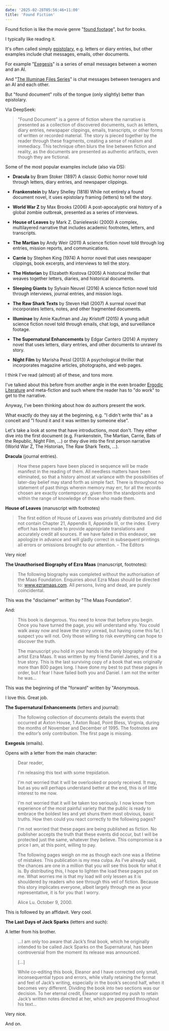 ```yaml
---
date: '2025-02-28T05:56:46+11:00'
title: 'Found Fiction'
---
```


Found fiction is like the movie genre "[found footage](https://en.wikipedia.org/wiki/Found_footage_(film_technique))", but for books.

I typically like reading it.

It's often called simply [epistolary](https://en.wikipedia.org/wiki/Epistolary_novel), e.g. letters or diary entries, but other examples include chat messages, emails, other documents.

For example "[Exegesis](https://www.goodreads.com/book/show/581732.Exegesis)" is a series of email messages between a women and an AI.

And "[The Illuminae Files Series](https://www.goodreads.com/series/116078-the-illuminae-files)" is chat messages between teenagers and an AI and each other.

But "found document" rolls of the tongue (only slightly) better than epistolary.

Via DeepSeek:

> "Found Document" is a genre of fiction where the narrative is presented as a collection of discovered documents, such as letters, diary entries, newspaper clippings, emails, transcripts, or other forms of written or recorded material. The story is pieced together by the reader through these fragments, creating a sense of realism and immediacy. This technique often blurs the line between fiction and reality, as the documents are presented as authentic artifacts, even though they are fictional.

Some of the most popular examples include (also via DS):


- **Dracula** by Bram Stoker (1897)
  A classic Gothic horror novel told through letters, diary entries, and newspaper clippings.

- **Frankenstein** by Mary Shelley (1818)
  While not entirely a found document novel, it uses epistolary framing (letters) to tell the story.

- **World War Z** by Max Brooks (2006)
  A post-apocalyptic oral history of a global zombie outbreak, presented as a series of interviews.

- **House of Leaves** by Mark Z. Danielewski (2000)
  A complex, multilayered narrative that includes academic footnotes, letters, and transcripts.

- **The Martian** by Andy Weir (2011)
  A science fiction novel told through log entries, mission reports, and communications.

- **Carrie** by Stephen King (1974)
  A horror novel that uses newspaper clippings, book excerpts, and interviews to tell the story.

- **The Historian** by Elizabeth Kostova (2005)
  A historical thriller that weaves together letters, diaries, and historical documents.

- **Sleeping Giants** by Sylvain Neuvel (2016)
  A science fiction novel told through interviews, journal entries, and mission logs.

- **The Raw Shark Texts** by Steven Hall (2007)
  A surreal novel that incorporates letters, notes, and other fragmented documents.

- **Illuminae** by Amie Kaufman and Jay Kristoff (2015)
  A young adult science fiction novel told through emails, chat logs, and surveillance footage.

- **The Supernatural Enhancements** by Edgar Cantero (2014)
  A mystery novel that uses letters, diary entries, and other documents to unravel its story.

- **Night Film** by Marisha Pessl (2013)
  A psychological thriller that incorporates magazine articles, photographs, and web pages.

I think I've read (almost) all of these, and tons more.

I've talked about this before from another angle in the even broader [Ergodic Literature](/blog/posts/ergodic-literature) and meta-fiction and such where the reader has to "do work" to get to the narrative.

Anyway, I've been thinking about how do authors present the work.

What exactly do they say at the beginning, e.g. "I didn't write this" as a conceit and "I found it and it was written by someone else".

Let's take a look at some that have introductions, most don't. They either dive into the first document (e.g. Frankenstein, The Martian, Carrie, Bats of the Republic, Night Film, ...) or they dive into the first person narrative (World War Z, The Historian, The Raw Shark Texts, ...).

**Dracula** (journal entries).

> How these papers have been placed in sequence will be made manifest in the reading of them. All needless matters have been eliminated, so that a history almost at variance with the possibilities of later-day belief may stand forth as simple fact. There is throughout no statement of past things wherein memory may err, for all the records chosen are exactly contemporary, given from the standpoints and within the range of knowledge of those who made them.

**House of Leaves** (manuscript with footnotes)

> The first edition of House of Leaves was privately distributed and did not contain Chapter 21, Appendix II, Appendix III, or the index. Every effort has been made to provide appropriate translations and accurately credit all sources. If we have failed in this endeavor, we apologize in advance and will gladly correct in subsequent printings all errors or omissions brought to our attention. - The Editors

Very nice!

**The Unauthorised Biography of Ezra Maas** (manuscript, footnotes):

> The following biography was completed without the authorisation of the Maas Foundation. Enquiries about Ezra Maas should be directed to: www.ezramaas.com. All persons, living and dead, are purely coincidental.

This was the "disclaimer" written by "The Maas Foundation".

And:

> This book is dangerous. You need to know that before you begin. Once you have turned the page, you will understand why. You could walk away now and leave the story unread, but having come this far, I suspect you will not. Only those willing to risk everything can hope to discover the truth.
>
> The manuscript you hold in your hands is the only biography of the artist Ezra Maas. It was written by my friend Daniel James, and it is a true story. This is the last surviving copy of a book that was originally more than 800 pages long. I have done my best to put these pages in order, but I fear I have failed both you and Daniel. I am not the writer he was...

This was the beginning of the "forward" written by "Anonymous.

I love this. Great job.

**The Supernatural Enhancements** (letters and journal):

> The following collection of documents details the events that occurred at Axton House, 1 Axton Road, Point Bless, Virginia, during the months of November and December of 1995. The footnotes are the editor’s only contribution. The first page is missing.

**Exegesis** (emails).

Opens with a letter from the main character:

> Dear reader,
>
>I'm releasing this text with some trepidation.
>
> I'm not worried that it will be overlooked or poorly received. It may, but as you will perhaps understand better at the end, this is of little interest to me now.
>
> I'm not worried that it will be taken too seriously. I now know from experience of the most painful variety that the public is ready to embrace the boldest lies and yet shuns them most obvious, basic truths. How then could you react correctly to the following pages?
>
> I'm not worried that these pages are being published as fiction. No publisher accepts the truth that these events did occur, but I will be protected just the same, whatever they believe. This compromise is a price I am, at this point, willing to pay.
>
> The following pages weigh on me as though each one was a lifetime of mistakes. This publication is my mea culpa. As I've already said, the chances are one in a million that you will see this book for what it is. By distributing this, I hope to lighten the load these pages put on me. What worries me is that my load will only lessen as it is shouldered by readers who see through this veil of fiction. Because this story implicates everyone, albeit largely through me as your representative, it is for you that I worry.
>
> Alice Lu. October 9, 2000.

This is followed by an affidavit. Very cool.

**The Last Days of Jack Sparks** (letters and such):

A letter from his brother.

> ...I am only too aware that Jack’s final book, which he originally intended to be called Jack Sparks on the Supernatural, has been controversial from the moment its release was announced.
>
> [...]
>
> While co-editing this book, Eleanor and I have corrected only small, inconsequential typos and errors, while vitally retaining the format and feel of Jack’s writing, especially in the book’s second half, when it becomes very different. Dividing the book into two sections was our decision. To her eternal credit, Eleanor supported my push to retain Jack’s written notes directed at her, which are peppered throughout his text...

Very nice.

And on.

